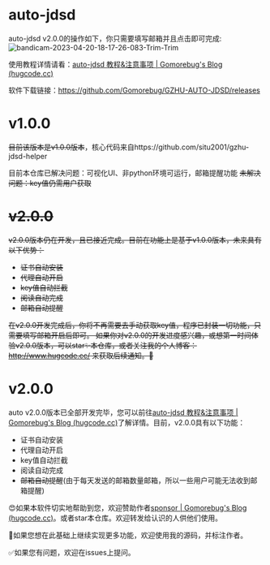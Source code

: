 # auto-jdsd

auto-jdsd v2.0.0的操作如下，你只需要填写邮箱并且点击即可完成:
![bandicam-2023-04-20-18-17-26-083-Trim-Trim](https://user-images.githubusercontent.com/99679238/233825917-025a1a93-8a30-4ed2-b6a5-47711cdd01e0.gif)

使用教程详情请看：[auto-jdsd 教程&注意事项 | Gomorebug's Blog (hugcode.cc)](https://www.hugcode.cc/post/j1205dsd.html)

软件下载链接：https://github.com/Gomorebug/GZHU-AUTO-JDSD/releases

# v1.0.0

~~目前该版本是v1.0.0版本~~，核心代码来自https://github.com/situ2001/gzhu-jdsd-helper

目前本仓库已解决问题：可视化UI、非python环境可运行，邮箱提醒功能
~~未解决问题：key值仍需用户获取~~

# ~~v2.0.0~~

~~v2.0.0版本仍在开发，且已接近完成。目前在功能上是基于v1.0.0版本，未来具有以下优势：~~

+ ~~证书自动安装~~
+ ~~代理自动开启~~
+ ~~key值自动拦截~~
+ ~~阅读自动完成~~
+ ~~邮箱自动提醒~~

~~在v2.0.0开发完成后，你将不再需要去手动获取key值，程序已封装一切功能，只需要填写邮箱开启后即可。
如果你对v2.0.0的开发进度感兴趣，或想第一时间体验v2.0.0版本，可以star✨本仓库，或者关注我的个人博客：http://www.hugcode.cc/ 来获取后续通知。🤩~~



# v2.0.0

auto v2.0.0版本已全部开发完毕，您可以前往[auto-jdsd 教程&注意事项 | Gomorebug's Blog (hugcode.cc)](https://www.hugcode.cc/post/j1205dsd.html)了解详情。目前，v2.0.0具有以下功能：

+ 证书自动安装
+ 代理自动开启
+ key值自动拦截
+ 阅读自动完成
+ ~~邮箱自动提醒~~(由于每天发送的邮箱数量邮箱，所以一些用户可能无法收到邮箱提醒)



😍如果本软件切实地帮助到您，欢迎赞助作者[sponsor | Gomorebug's Blog (hugcode.cc)](https://www.hugcode.cc/sponsor/)。或者star本仓库。欢迎转发给认识的人供他们使用。

🔗如果您想在此基础上继续实现更多功能，欢迎使用我的源码，并标注作者。

✅如果您有问题，欢迎在issues上提问。



